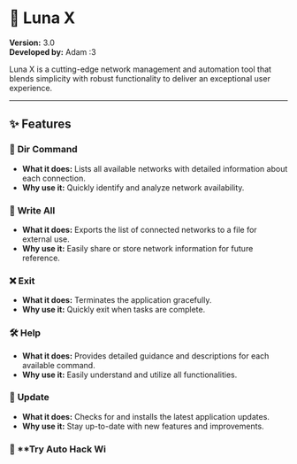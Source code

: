 # 🌙 Luna X  
**Version:** 3.0  
**Developed by:** Adam :3  

Luna X is a cutting-edge network management and automation tool that blends simplicity with robust functionality to deliver an exceptional user experience.  

---

## ✨ Features  

### 📂 **Dir Command**  
- **What it does:** Lists all available networks with detailed information about each connection.  
- **Why use it:** Quickly identify and analyze network availability.  

### 📝 **Write All**  
- **What it does:** Exports the list of connected networks to a file for external use.  
- **Why use it:** Easily share or store network information for future reference.  

### ❌ **Exit**  
- **What it does:** Terminates the application gracefully.  
- **Why use it:** Quickly exit when tasks are complete.  

### 🛠️ **Help**  
- **What it does:** Provides detailed guidance and descriptions for each available command.  
- **Why use it:** Easily understand and utilize all functionalities.  

### 🔄 **Update**  
- **What it does:** Checks for and installs the latest application updates.  
- **Why use it:** Stay up-to-date with new features and improvements.  

### 🚀 **Try Auto Hack Wi
